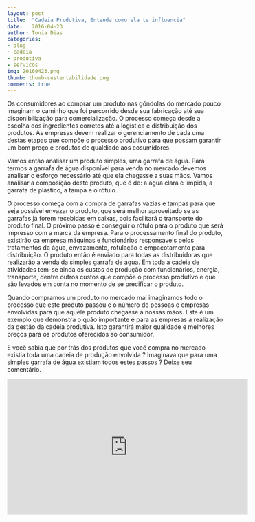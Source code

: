 ```yaml
---
layout: post
title:  "Cadeia Produtiva, Entenda como ela te influencia"
date:   2016-04-23
author: Tonia Dias
categories: 
- blog
- cadeia
- produtiva
- servicos
img: 20160423.png
thumb: thumb-sustentabilidade.png
comments: true
---
```


Os consumidores ao comprar um produto nas gôndolas do mercado pouco imaginam o caminho que foi percorrido desde sua fabricação até sua disponibilização para comercialização. O processo começa desde a escolha dos ingredientes corretos até a logística e distribuição dos produtos. As empresas devem realizar o gerenciamento de cada uma destas etapas que compõe o processo produtivo para que possam garantir um bom preço e produtos de qualdiade aos cosumidores. <!--more-->

Vamos então analisar um produto simples, uma garrafa de água. Para termos a garrafa de água disponível para venda no mercado devemos analisar o esforço necessário até que ela chegasse a suas mãos. Vamos analisar a composição deste produto, que é de: a água clara e límpida, a garrafa de plástico, a tampa e o rótulo.

O processo começa com a compra de garrafas vazias e tampas para que seja possível envazar o produto, que será melhor aproveitado se as garrafas já forem recebidas em caixas, pois facilitará o transporte do produto final. O próximo passo é conseguir o rótulo para o produto que será impresso com a marca da empresa. Para o processamento final do produto, existirão ca empresa máquinas e funcionários responsáveis pelos tratamentos da água, envazamento, rotulação e empacotamento para distribuição. O produto então é enviado para todas as distribuidoras que realizarão a venda da simples garrafa de água. Em toda a cadeia de atividades tem-se ainda os custos de produção com funcionários, energia, transporte, dentre outros custos que compõe o processo produtivo e que são levados em conta no momento de se precificar o produto.

Quando compramos um produto no mercado mal imaginamos todo o processo que este produto passou e o número de pessoas e empresas envolvidas para que aquele produto chegasse a nossas mãos. Este é um exemplo que demonstra o quão importante é para as empresas a realização da gestão da cadeia produtiva. Isto garantirá maior qualidade e melhores preços para os produtos oferecidos ao consumidor.

E você sabia que por trás dos produtos que você compra no mercado existia toda uma cadeia de produção envolvida ? Imaginava que para uma simples garrafa de água existiam todos estes passos ? Deixe seu comentário.

<p align="center">
    <iframe width="560" height="315" src="https://www.youtube.com/embed/E1viFYWocGU" frameborder="0" allowfullscreen></iframe>
</p>
